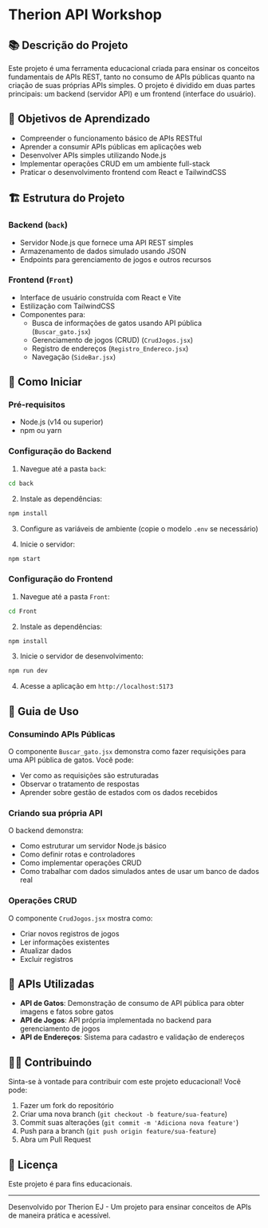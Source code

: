 # Therion API Workshop

## 📚 Descrição do Projeto

Este projeto é uma ferramenta educacional criada para ensinar os conceitos fundamentais de APIs REST, tanto no consumo de APIs públicas quanto na criação de suas próprias APIs simples. O projeto é dividido em duas partes principais: um backend (servidor API) e um frontend (interface do usuário).

## 🎯 Objetivos de Aprendizado

- Compreender o funcionamento básico de APIs RESTful
- Aprender a consumir APIs públicas em aplicações web
- Desenvolver APIs simples utilizando Node.js
- Implementar operações CRUD em um ambiente full-stack
- Praticar o desenvolvimento frontend com React e TailwindCSS

## 🏗️ Estrutura do Projeto

### Backend (`back`)
- Servidor Node.js que fornece uma API REST simples
- Armazenamento de dados simulado usando JSON
- Endpoints para gerenciamento de jogos e outros recursos

### Frontend (`Front`)
- Interface de usuário construída com React e Vite
- Estilização com TailwindCSS
- Componentes para:
  - Busca de informações de gatos usando API pública (`Buscar_gato.jsx`)
  - Gerenciamento de jogos (CRUD) (`CrudJogos.jsx`)
  - Registro de endereços (`Registro_Endereco.jsx`)
  - Navegação (`SideBar.jsx`)

## 🚀 Como Iniciar

### Pré-requisitos
- Node.js (v14 ou superior)
- npm ou yarn

### Configuração do Backend
1. Navegue até a pasta `back`:
```bash
cd back
```

2. Instale as dependências:
```bash
npm install
```

3. Configure as variáveis de ambiente (copie o modelo `.env` se necessário)

4. Inicie o servidor:
```bash
npm start
```

### Configuração do Frontend
1. Navegue até a pasta `Front`:
```bash
cd Front
```

2. Instale as dependências:
```bash
npm install
```

3. Inicie o servidor de desenvolvimento:
```bash
npm run dev
```

4. Acesse a aplicação em `http://localhost:5173`

## 📘 Guia de Uso

### Consumindo APIs Públicas
O componente `Buscar_gato.jsx` demonstra como fazer requisições para uma API pública de gatos. Você pode:
- Ver como as requisições são estruturadas
- Observar o tratamento de respostas
- Aprender sobre gestão de estados com os dados recebidos

### Criando sua própria API
O backend demonstra:
- Como estruturar um servidor Node.js básico
- Como definir rotas e controladores
- Como implementar operações CRUD
- Como trabalhar com dados simulados antes de usar um banco de dados real

### Operações CRUD
O componente `CrudJogos.jsx` mostra como:
- Criar novos registros de jogos
- Ler informações existentes
- Atualizar dados
- Excluir registros

## 🧩 APIs Utilizadas

- **API de Gatos**: Demonstração de consumo de API pública para obter imagens e fatos sobre gatos
- **API de Jogos**: API própria implementada no backend para gerenciamento de jogos
- **API de Endereços**: Sistema para cadastro e validação de endereços

## 👨‍💻 Contribuindo

Sinta-se à vontade para contribuir com este projeto educacional! Você pode:
1. Fazer um fork do repositório
2. Criar uma nova branch (`git checkout -b feature/sua-feature`)
3. Commit suas alterações (`git commit -m 'Adiciona nova feature'`)
4. Push para a branch (`git push origin feature/sua-feature`)
5. Abra um Pull Request

## 📄 Licença

Este projeto é para fins educacionais.

---

Desenvolvido por Therion EJ - Um projeto para ensinar conceitos de APIs de maneira prática e acessível.